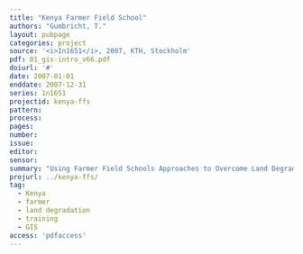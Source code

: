 ```yaml
---
title: "Kenya Farmer Field School"
authors: "Gumbricht, T."
layout: pubpage
categories: project
source: '<i>In1651</i>, 2007, KTH, Stockholm'
pdf: 01_gis-intro_v66.pdf
doiurl: '#'
date: 2007-01-01
enddate: 2007-12-31
series: 1n1651
projectid: kenya-ffs
pattern:
process:
pages:
number:
issue:
editor:
sensor:
summary: "Using Farmer Field Schools Approaches to Overcome Land Degradation in Agro-Pastoral Areas of Kenya. Land degradation assessment – Baseline survey on spatial analysis of land cover / degradation trends and Toolkit Development."
projurl: ../kenya-ffs/
tag:
  - Kenya
  - farmer
  - land degradation
  - training
  - GIS
access: 'pdfaccess'
---
```


